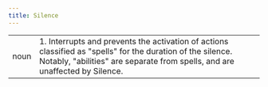 ```yaml
---
title: Silence
---
```

|||
|---|---|
| noun | 1.  	Interrupts and prevents the activation of actions classified as "spells" for the duration of the silence. Notably, "abilities" are separate from spells, and are unaffected by Silence.	|